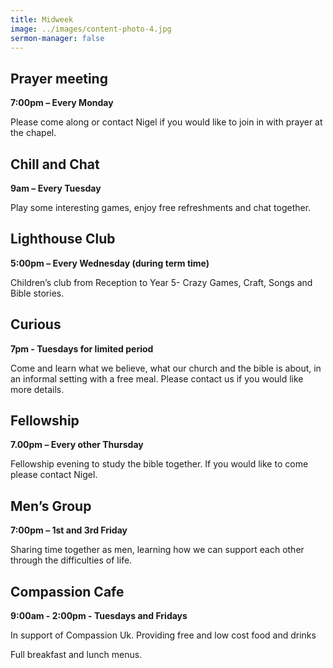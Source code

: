 ```yaml
---
title: Midweek
image: ../images/content-photo-4.jpg
sermon-manager: false
---
```

## Prayer meeting

**7:00pm – Every Monday**

Please come along or contact Nigel if you would like to join in with prayer at the chapel.

## Chill and Chat

**9am – Every Tuesday**

Play some interesting games, enjoy free refreshments and chat together.

## Lighthouse Club

**5:00pm – Every Wednesday (during term time)**

Children’s club from Reception to Year 5- Crazy Games, Craft, Songs and Bible stories. 

## Curious

**7pm - Tuesdays for limited period**

Come and learn what we believe, what our church and the bible is about, in an informal setting with a free meal. Please contact us if you would like more details. 

## Fellowship

**7.00pm – Every other Thursday**

Fellowship evening to study the bible together. If you would like to come please contact Nigel.

## Men’s Group

**7:00pm – 1st and 3rd Friday**

Sharing time together as men, learning how we can support each other through the difficulties of life.

## C﻿ompassion Cafe

**9:00am - 2:00pm - Tuesdays and Fridays**

I﻿n support of Compassion Uk. Providing free and low cost food and drinks

F﻿ull breakfast and lunch menus.